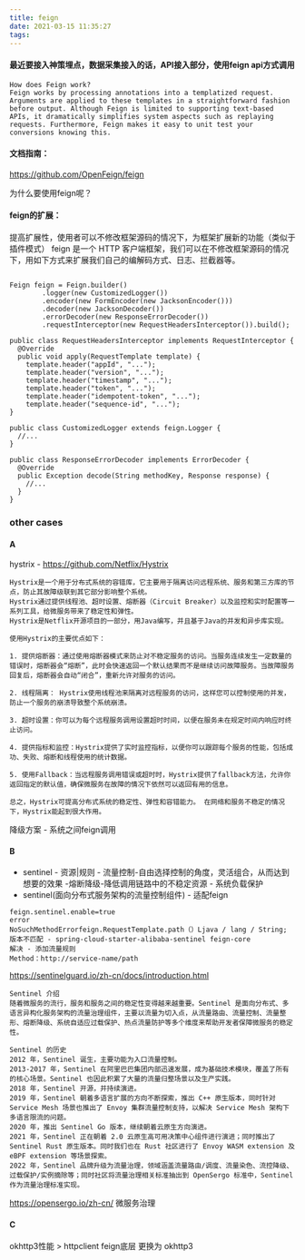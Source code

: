 ```yaml
---
title: feign
date: 2021-03-15 11:35:27
tags:
---
```

#### 最近要接入神策埋点，数据采集接入的话，API接入部分，使用feign api方式调用

```
How does Feign work?
Feign works by processing annotations into a templatized request. Arguments are applied to these templates in a straightforward fashion before output. Although Feign is limited to supporting text-based APIs, it dramatically simplifies system aspects such as replaying requests. Furthermore, Feign makes it easy to unit test your conversions knowing this.
```
#### 文档指南：
https://github.com/OpenFeign/feign

为什么要使用feign呢？

#### feign的扩展：

提高扩展性，使用者可以不修改框架源码的情况下，为框架扩展新的功能（类似于插件模式）
feign 是一个 HTTP 客户端框架，我们可以在不修改框架源码的情况下，用如下方式来扩展我们自己的编解码方式、日志、拦截器等。
```

Feign feign = Feign.builder()
        .logger(new CustomizedLogger())
        .encoder(new FormEncoder(new JacksonEncoder()))
        .decoder(new JacksonDecoder())
        .errorDecoder(new ResponseErrorDecoder())
        .requestInterceptor(new RequestHeadersInterceptor()).build();

public class RequestHeadersInterceptor implements RequestInterceptor {  
  @Override
  public void apply(RequestTemplate template) {
    template.header("appId", "...");
    template.header("version", "...");
    template.header("timestamp", "...");
    template.header("token", "...");
    template.header("idempotent-token", "...");
    template.header("sequence-id", "...");
}

public class CustomizedLogger extends feign.Logger {
  //...
}

public class ResponseErrorDecoder implements ErrorDecoder {
  @Override
  public Exception decode(String methodKey, Response response) {
    //...
  }
}
```



### other cases
#### A
hystrix - https://github.com/Netflix/Hystrix
```
Hystrix是一个用于分布式系统的容错库，它主要用于隔离访问远程系统、服务和第三方库的节点，防止其故障级联到其它部分影响整个系统。
Hystrix通过提供线程池、超时设置、熔断器（Circuit Breaker）以及监控和实时配置等一系列工具，给微服务带来了稳定性和弹性。 
Hystrix是Netflix开源项目的一部分，用Java编写，并且基于Java的并发和异步库实现。

使用Hystrix的主要优点如下：

1. 提供熔断器：通过使用熔断器模式来防止对不稳定服务的访问。当服务连续发生一定数量的错误时，熔断器会“熔断”，此时会快速返回一个默认结果而不是继续访问故障服务。当故障服务回复后，熔断器会自动“闭合”，重新允许对服务的访问。

2. 线程隔离： Hystrix使用线程池来隔离对远程服务的访问，这样您可以控制使用的并发，防止一个服务的崩溃导致整个系统崩溃。

3. 超时设置：你可以为每个远程服务调用设置超时时间，以便在服务未在规定时间内响应时终止访问。

4. 提供指标和监控：Hystrix提供了实时监控指标，以便你可以跟踪每个服务的性能，包括成功、失败、熔断和线程使用的统计数据。

5. 使用Fallback：当远程服务调用错误或超时时，Hystrix提供了fallback方法，允许你返回指定的默认值，确保微服务在故障的情况下依然可以返回有用的信息。

总之，Hystrix可提高分布式系统的稳定性、弹性和容错能力。 在网络和服务不稳定的情况下，Hystrix能起到很大作用。
```
降级方案 - 系统之间feign调用

#### B
- sentinel - 资源|规则 - 流量控制-自由选择控制的角度，灵活组合，从而达到想要的效果 -熔断降级-降低调用链路中的不稳定资源 - 系统负载保护
- sentinel(面向分布式服务架构的流量控制组件) - 适配feign
```
feign.sentinel.enable=true
error
NoSuchMethodErrorfeign.RequestTemplate.path（）Ljava / lang / String;
版本不匹配 - spring-cloud-starter-alibaba-sentinel feign-core
解决 - 添加流量规则
Method：http://service-name/path
```
https://sentinelguard.io/zh-cn/docs/introduction.html
```
Sentinel 介绍
随着微服务的流行，服务和服务之间的稳定性变得越来越重要。Sentinel 是面向分布式、多语言异构化服务架构的流量治理组件，主要以流量为切入点，从流量路由、流量控制、流量整形、熔断降级、系统自适应过载保护、热点流量防护等多个维度来帮助开发者保障微服务的稳定性。

Sentinel 的历史
2012 年，Sentinel 诞生，主要功能为入口流量控制。
2013-2017 年，Sentinel 在阿里巴巴集团内部迅速发展，成为基础技术模块，覆盖了所有的核心场景。Sentinel 也因此积累了大量的流量归整场景以及生产实践。
2018 年，Sentinel 开源，并持续演进。
2019 年，Sentinel 朝着多语言扩展的方向不断探索，推出 C++ 原生版本，同时针对 Service Mesh 场景也推出了 Envoy 集群流量控制支持，以解决 Service Mesh 架构下多语言限流的问题。
2020 年，推出 Sentinel Go 版本，继续朝着云原生方向演进。
2021 年，Sentinel 正在朝着 2.0 云原生高可用决策中心组件进行演进；同时推出了 Sentinel Rust 原生版本。同时我们也在 Rust 社区进行了 Envoy WASM extension 及 eBPF extension 等场景探索。
2022 年，Sentinel 品牌升级为流量治理，领域涵盖流量路由/调度、流量染色、流控降级、过载保护/实例摘除等；同时社区将流量治理相关标准抽出到 OpenSergo 标准中，Sentinel 作为流量治理标准实现。
```
https://opensergo.io/zh-cn/
微服务治理

#### C
okhttp3性能 > httpclient
feign底层 更换为 okhttp3
